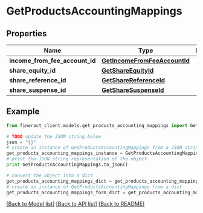 # GetProductsAccountingMappings


## Properties

Name | Type | Description | Notes
------------ | ------------- | ------------- | -------------
**income_from_fee_account_id** | [**GetIncomeFromFeeAccountId**](GetIncomeFromFeeAccountId.md) |  | [optional] 
**share_equity_id** | [**GetShareEquityId**](GetShareEquityId.md) |  | [optional] 
**share_reference_id** | [**GetShareReferenceId**](GetShareReferenceId.md) |  | [optional] 
**share_suspense_id** | [**GetShareSuspenseId**](GetShareSuspenseId.md) |  | [optional] 

## Example

```python
from fineract_client.models.get_products_accounting_mappings import GetProductsAccountingMappings

# TODO update the JSON string below
json = "{}"
# create an instance of GetProductsAccountingMappings from a JSON string
get_products_accounting_mappings_instance = GetProductsAccountingMappings.from_json(json)
# print the JSON string representation of the object
print GetProductsAccountingMappings.to_json()

# convert the object into a dict
get_products_accounting_mappings_dict = get_products_accounting_mappings_instance.to_dict()
# create an instance of GetProductsAccountingMappings from a dict
get_products_accounting_mappings_form_dict = get_products_accounting_mappings.from_dict(get_products_accounting_mappings_dict)
```
[[Back to Model list]](../README.md#documentation-for-models) [[Back to API list]](../README.md#documentation-for-api-endpoints) [[Back to README]](../README.md)


